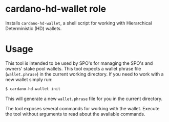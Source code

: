 # cardano-hd-wallet role
Installs `cardano-hd-wallet`, a shell script for working with Hierarchical Deterministic (HD) wallets.

# Usage
This tool is intended to be used by SPO's for managing the SPO's and owners' stake pool wallets. This tool expects a wallet phrase file (`wallet.phrase`) in the current working directory. If you need to work with a new wallet simply run:

```bash
$ cardano-hd-wallet init
```

This will generate a new `wallet.phrase` file for you in the current directory.

The tool exposes several commands for working with the wallet. Execute the tool without arguments to read about the available commands.
